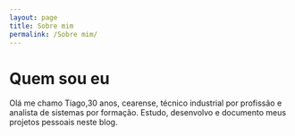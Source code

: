 ```yaml
---
layout: page
title: Sobre mim
permalink: /Sobre mim/
---
```


# Quem sou eu
Olá me chamo Tiago,30 anos, cearense, técnico industrial por profissão e analista de sistemas por formação. Estudo, desenvolvo e documento meus projetos pessoais neste blog.
